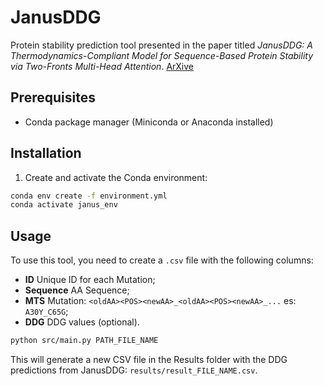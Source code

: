 # JanusDDG  

Protein stability prediction tool presented in the paper titled  *JanusDDG: A Thermodynamics-Compliant Model for
Sequence-Based Protein Stability via Two-Fronts Multi-Head
Attention*. [ArXive](https://arxiv.org/pdf/2504.03278)

## Prerequisites

- Conda package manager (Miniconda or Anaconda installed)

## Installation

1. Create and activate the Conda environment:
```bash
conda env create -f environment.yml
conda activate janus_env

```



## Usage

To use this tool, you need to create a `.csv` file with the following columns:  

- **ID** Unique ID for each Mutation;
- **Sequence**  AA Sequence;
- **MTS** Mutation: `<oldAA><POS><newAA>_<oldAA><POS><newAA>_...` es: `A30Y_C65G`;
- **DDG** DDG values (optional).  


```sh
python src/main.py PATH_FILE_NAME
```


This will generate a new CSV file in the Results folder with the DDG predictions from JanusDDG:
`results/result_FILE_NAME.csv`.
